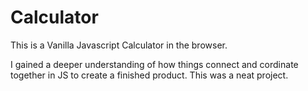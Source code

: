 # Calculator

This is a Vanilla Javascript Calculator in the browser.

I gained a deeper understanding of how things connect and cordinate together in JS to create a finished product. 
This was a neat project.
